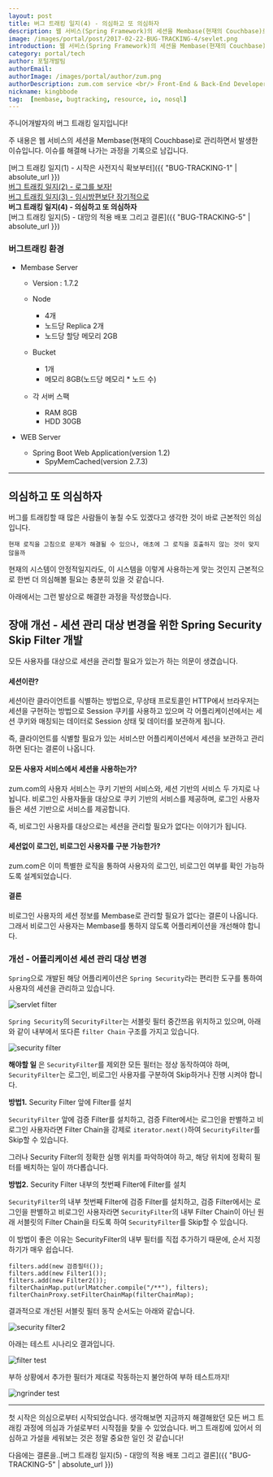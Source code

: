 ```yaml
---
layout: post
title: 버그 트래킹 일지(4) - 의심하고 또 의심하자
description: 웹 서비스(Spring Framework)의 세션을 Membase(현재의 Couchbase)로 관리하면서 발생한 이슈입니다. 이슈를 해결해 나가는 과정을 기록으로 남깁니다.
image: /images/portal/post/2017-02-22-BUG-TRACKING-4/sevlet.png
introduction: 웹 서비스(Spring Framework)의 세션을 Membase(현재의 Couchbase)로 관리하면서 발생한 이슈입니다. 이슈를 해결해 나가는 과정을 기록으로 남깁니다.
category: portal/tech
author: 포털개발팀
authorEmail: 
authorImage: /images/portal/author/zum.png
authorDescription: zum.com service <br/> Front-End & Back-End Developer.
nickname: kingbbode
tag:  [membase, bugtracking, resource, io, nosql]
---
```



주니어개발자의 버그 트래킹 일지입니다!

주 내용은 웹 서비스의 세션을 Membase(현재의 Couchbase)로 관리하면서 발생한 이슈입니다. 이슈를 해결해 나가는 과정을 기록으로 남깁니다.

[버그 트래킹 일지(1) - 시작은 사전지식 확보부터]({{ "BUG-TRACKING-1" | absolute_url }})<br>
[버그 트래킹 일지(2) - 로그를 보자!](https://zumdev.github.io/BUG-TRACKING-2)<br>
[버그 트래킹 일지(3) - 임시방편보단 장기적으로](https://zumdev.github.io/BUG-TRACKING-3)<br>
**버그 트래킹 일지(4) - 의심하고 또 의심하자** <br>
[버그 트래킹 일지(5) - 대망의 적용 배포 그리고 결론]({{ "BUG-TRACKING-5" | absolute_url }})




### 버그트래킹 환경

-	Membase Server

	-	Version : 1.7.2
	-	Node

		-	4개
		-	노드당 Replica 2개
		-	노드당 할당 메모리 2GB

	-	Bucket

		-	1개
		-	메모리 8GB(노드당 메모리 * 노드 수)

	-	각 서버 스팩

		-	RAM 8GB
		-	HDD 30GB

-	WEB Server

	-	Spring Boot Web Application(version 1.2)
		-	SpyMemCached(version 2.7.3)

---

의심하고 또 의심하자
--------------------

버그를 트래킹할 때 많은 사람들이 놓칠 수도 있겠다고 생각한 것이 바로 근본적인 의심입니다.

`현재 로직을 고침으로 문제가 해결될 수 있으나, 애초에 그 로직을 호출하지 않는 것이 맞지 않을까`

현재의 시스템이 안정적일지라도, 이 시스템을 이렇게 사용하는게 맞는 것인지 근본적으로 한번 더 의심해볼 필요는 충분히 있을 것 같습니다.

아래에서는 그런 발상으로 해결한 과정을 작성했습니다.

장애 개선 - 세션 관리 대상 변경을 위한 Spring Security Skip Filter 개발
-----------------------------------------------------------------------

모든 사용자를 대상으로 세션을 관리할 필요가 있는가 하는 의문이 생겼습니다.

#### 세션이란?

세션이란 클라이언트를 식별하는 방법으로, 무상태 프로토콜인 HTTP에서 브라우저는 세션을 구현하는 방법으로 Session 쿠키를 사용하고 있으며 각 어플리케이션에서는 세션 쿠키와 매칭되는 데이터로 Session 상태 및 데이터를 보관하게 됩니다.

즉, 클라이언트를 식별할 필요가 있는 서비스만 어플리케이션에서 세션을 보관하고 관리하면 된다는 결론이 나옵니다.

#### 모든 사용자 서비스에서 세션을 사용하는가?

zum.com의 사용자 서비스는 쿠키 기반의 서비스와, 세션 기반의 서비스 두 가지로 나뉩니다. 비로그인 사용자들을 대상으로 쿠키 기반의 서비스를 제공하며, 로그인 사용자들은 세션 기반으로 서비스를 제공합니다.

즉, 비로그인 사용자를 대상으로는 세션을 관리할 필요가 없다는 이야기가 됩니다.

#### 세션없이 로그인, 비로그인 사용자를 구분 가능한가?

zum.com은 이미 특별한 로직을 통하여 사용자의 로그인, 비로그인 여부를 확인 가능하도록 설계되었습니다.

#### 결론

비로그인 사용자의 세션 정보를 Membase로 관리할 필요가 없다는 결론이 나옵니다. 그래서 비로그인 사용자는 Membase를 통하지 않도록 어플리케이션을 개선해야 합니다.

### 개선 - 어플리케이션 세션 관리 대상 변경

`Spring`으로 개발된 해당 어플리케이션은 `Spring Security`라는 편리한 도구를 통하여 사용자의 세션을 관리하고 있습니다.

![servlet filter](/images/portal/post/2017-02-22-BUG-TRACKING-4/sevlet.png)

`Spring Security`의 `SecurityFilter`는 서블릿 필터 중간쯔음 위치하고 있으며, 아래와 같이 내부에서 또다른 `filter Chain` 구조를 가지고 있습니다.

![security filter](/images/portal/post/2017-02-22-BUG-TRACKING-4/security.png)

**해야할 일** 은 `SecurityFilter`를 제외한 모든 필터는 정상 동작하여야 하며, `SecurityFilter`는 로그인, 비로그인 사용자를 구분하여 Skip하거나 진행 시켜야 합니다.

**방법1.** Security Filter 앞에 Filter를 설치

`SecurityFilter` 앞에 검증 Filter를 설치하고, 검증 Filter에서는 로그인을 판별하고 비로그인 사용자라면 Filter Chain을 강제로 `iterator.next()`하여 `SecurityFilter`를 Skip할 수 있습니다.

그러나 Security Filter의 정확한 실행 위치를 파악하여야 하고, 해당 위치에 정확히 필터를 배치하는 일이 까다롭습니다.

**방법2.** Security Filter 내부의 첫번째 Filter에 Filter를 설치

`SecurityFilter`의 내부 첫번째 Filter에 검증 Filter를 설치하고, 검증 Filter에서는 로그인을 판별하고 비로그인 사용자라면 `SecurityFilter`의 내부 Filter Chain이 아닌 원래 서블릿의 Filter Chain을 타도록 하여 `SecurityFilter`를 Skip할 수 있습니다.

이 방법이 좋은 이유는 SecurityFilter의 내부 필터를 직접 추가하기 때문에, 순서 지정하기가 매우 쉽습니다.

```
filters.add(new 검증필터());
filters.add(new Filter1());
filters.add(new Filter2());
filterChainMap.put(urlMatcher.compile("/**"), filters);
filterChainProxy.setFilterChainMap(filterChainMap);
```

결과적으로 개선된 서블릿 필터 동작 순서도는 아래와 같습니다.

![security filter2](/images/portal/post/2017-02-22-BUG-TRACKING-4/security2.png)

아래는 테스트 시나리오 결과입니다.

![filter test](/images/portal/post/2017-02-22-BUG-TRACKING-4/testcase2.png)

부하 상황에서 추가한 필터가 제대로 작동하는지 불안하여 부하 테스트까지!

![ngrinder test](/images/portal/post/2017-02-22-BUG-TRACKING-4/ngrinder.png)

---

첫 시작은 의심으로부터 시작되었습니다. 생각해보면 지금까지 해결해왔던 모든 버그 트래킹 과정에 의심과 가설로부터 시작점을 찾을 수 있었습니다. 버그 트래킹에 있어서 의심하고 가설을 세워보는 것은 정말 중요한 일인 것 같습니다!

다음에는 결론을..[버그 트래킹 일지(5) - 대망의 적용 배포 그리고 결론]({{ "BUG-TRACKING-5" | absolute_url }})